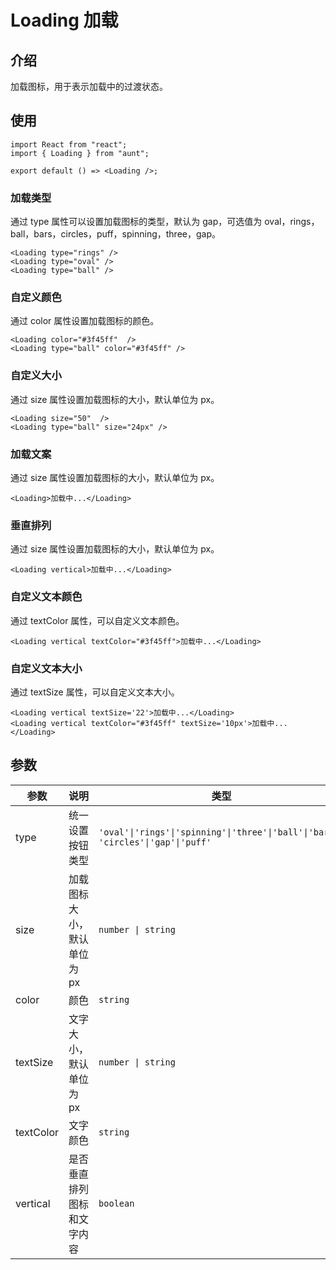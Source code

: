 # Loading 加载
<code src="./demos/demo.tsx" hidden></code>

## 介绍
加载图标，用于表示加载中的过渡状态。
## 使用

```tsx
import React from "react";
import { Loading } from "aunt";

export default () => <Loading />;
```

### 加载类型
通过 type 属性可以设置加载图标的类型，默认为 gap，可选值为 oval，rings，ball，bars，circles，puff，spinning，three，gap。

```tsx
<Loading type="rings" />
<Loading type="oval" />
<Loading type="ball" />
```

### 自定义颜色
通过 color 属性设置加载图标的颜色。

```tsx
<Loading color="#3f45ff"  />
<Loading type="ball" color="#3f45ff" />
```

### 自定义大小
通过 size 属性设置加载图标的大小，默认单位为 px。

```tsx
<Loading size="50"  />
<Loading type="ball" size="24px" />
```

### 加载文案
通过 size 属性设置加载图标的大小，默认单位为 px。

```tsx
<Loading>加载中...</Loading>
```

### 垂直排列
通过 size 属性设置加载图标的大小，默认单位为 px。

```tsx
<Loading vertical>加载中...</Loading>
```
### 自定义文本颜色
通过 textColor 属性，可以自定义文本颜色。

```tsx
<Loading vertical textColor="#3f45ff">加载中...</Loading>
```

### 自定义文本大小
通过 textSize 属性，可以自定义文本大小。

```tsx
<Loading vertical textSize='22'>加载中...</Loading>
<Loading vertical textColor="#3f45ff" textSize='10px'>加载中...</Loading>
```

<code src="./demos/demo-all.tsx" inline></code>

## 参数

| 参数 | 说明 |  类型 |默认值 |
| ---- | ---- | ---- | ------ |
| type |   统一设置按钮类型   |       `'oval'\|'rings'\|'spinning'\|'three'\|'ball'\|'bars'\| 'circles'\|'gap'\|'puff'`    |`gap`   |
| size | 加载图标大小，默认单位为px |   ` number \| string `  |`30px` |
| color | 颜色 |  `string`  |`-`   | 
| textSize | 文字大小，默认单位为px | `number \| string` |`14px` | 
| textColor | 	文字颜色 |  `string` |`#4e5969`  | 
| vertical | 是否垂直排列图标和文字内容	 |   `boolean` |`false`  |

